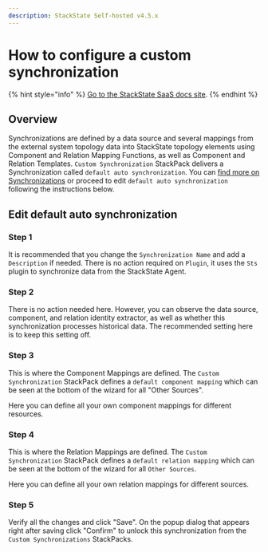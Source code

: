 ```yaml
---
description: StackState Self-hosted v4.5.x
---
```


# How to configure a custom synchronization

{% hint style="info" %}
[Go to the StackState SaaS docs site](https://docs.stackstate.com/v/stackstate-saas/).
{% endhint %}

## Overview

Synchronizations are defined by a data source and several mappings from the external system topology data into StackState topology elements using Component and Relation Mapping Functions, as well as Component and Relation Templates. `Custom Synchronization` StackPack delivers a Synchronization called `default auto synchronization`. You can [find more on Synchronizations](../synchronizations_and_templated_files.md) or proceed to edit `default auto synchronization` following the instructions below.

## Edit default auto synchronization

### Step 1

It is recommended that you change the `Synchronization Name` and add a `Description` if needed. There is no action required on `Plugin`, it uses the `Sts` plugin to synchronize data from the StackState Agent.

### Step 2

There is no action needed here. However, you can observe the data source, component, and relation identity extractor, as well as whether this synchronization processes historical data. The recommended setting here is to keep this setting off.

### Step 3

This is where the Component Mappings are defined. The `Custom Synchronization` StackPack defines a `default component mapping` which can be seen at the bottom of the wizard for all "Other Sources".

Here you can define all your own component mappings for different resources.

### Step 4

This is where the Relation Mappings are defined. The `Custom Synchronization` StackPack defines a `default relation mapping` which can be seen at the bottom of the wizard for all `Other Sources`.

Here you can define all your own relation mappings for different sources.

### Step 5

Verify all the changes and click "Save". On the popup dialog that appears right after saving click "Confirm" to unlock this synchronization from the `Custom Synchronizations` StackPacks.

